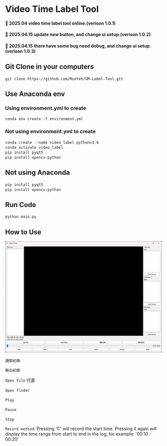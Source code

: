 # Video Time Label Tool

#### 🎉 2025.04 video time label tool online.(verison 1.0.1)
#### 🎉 2025.04.15 update new button, and change ui setup.(verison 1.0.2)
#### 🎉 2025.04.15 there have some bug need debug, and change ui setup.(verison 1.0.3)
## Git Clone in your computers
```
git clone https://github.com/MioYeh/GM-Label-Tool.git
```
## Use Anaconda env
### Using environment.yml to create
```
conda env create -f environment.yml
```
### Not using environment.yml to create
```
conda create --name video_label python=3.8
conda activate video_label
pip install pyqt5
pip install opencv-python
```

## Not using Anaconda
```
pip install pyqt5
pip install opencv-python
```


## Run Code
```
python main.py
```

## How to Use
![image](https://github.com/MioYeh/GM-Label-Tool/blob/main/ui(1.0.3).png)

`讀取紀錄`

`輸出紀錄`

`Open file` 代表

`Open floder` 

`Play`

`Pause`

`Stop`

`Record method`: Pressing 'C' will record the start time. Pressing it again will display the time range from start to end in the log, for example: '00:10 - 00:20'
